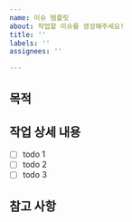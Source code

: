 ```yaml
---
name: 이슈 템플릿
about: 작업할 이슈를 생성해주세요!
title: ''
labels: ''
assignees: ''

---
```


## 목적

<!-- 이슈의 목적을 작성해주세요. -->

## 작업 상세 내용

- [ ] todo 1
- [ ] todo 2
- [ ] todo 3

## 참고 사항
